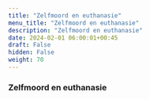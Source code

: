 ```yaml
---
title: "Zelfmoord en euthanasie"
menu_title: "Zelfmoord en euthanasie"
description: "Zelfmoord en euthanasie"
date: 2024-02-01 06:00:01+00:45
draft: False
hidden: False
weight: 70
---
```

### Zelfmoord en euthanasie
